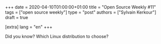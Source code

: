 +++
date = 2020-04-10T01:00:00+01:00
title = "Open Source Weekly #11"
tags = ["open source weekly"]
type = "post"
authors = ["Sylvain Kerkour"]
draft = true

[extra]
lang = "en"
+++


Did you know?
Which Linux distribution to choose?
